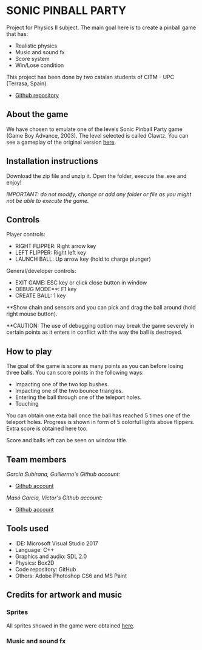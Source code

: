 # SONIC PINBALL PARTY

Project for Physics II subject. The main goal here is to create a pinball game that has:
 - Realistic physics 
 - Music and sound fx
 - Score system
 - Win/Lose condition
 
This project has been done by two catalan students of CITM - UPC (Terrasa, Spain).  

* [Github repository](https://github.com/Wilhelman/Sonic-Pinball-Party)  

## About the game

We have chosen to emulate one of the levels Sonic Pinball Party game (Game Boy Advance, 2003). The level selected is called Clawtz.
You can see a gameplay of the original version [here](https://youtu.be/Fh9MWeipSW0?t=1161).

## Installation instructions

Download the zip file and unzip it. Open the folder, execute the .exe and enjoy!

_IMPORTANT: do not modify, change or add any folder or file as you might not be able to execute the game._

## Controls

Player controls:
- RIGHT FLIPPER: Right arrow key
- LEFT FLIPPER: Right left key
- LAUNCH BALL: Up arrow key (hold to charge plunger)

General/developer controls:
- EXIT GAME: ESC key or click close button in window
- DEBUG MODE**: F1 key
- CREATE BALL: 1 key

**Show chain and sensors and you can pick and drag the ball around (hold right mouse button).

**CAUTION: The use of debugging option may break the game severely in certain points as it enters in conflict with the way the ball is destroyed.

## How to play

The goal of the game is score as many points as you can before losing three balls. You can score points in the following ways:

* Impacting one of the two top bushes.
* Impacting one of the two bounce triangles.
* Entering the ball through one of the teleport holes.
* Touching 

You can obtain one exta ball once the ball has reached 5 times one of the teleport holes. Progress is shown in form of 5 colorful lights above flippers. Extra score is obtained here too.

Score and balls left can be seen on window title.

## Team members

_García Subirana, Guillermo's Github account:_

* [Github account](https://github.com/Wilhelman) 

_Masó Garcia, Víctor's Github account:_

* [Github account](https://github.com/nintervik)

## Tools used
* IDE: Microsoft Visual Studio 2017
* Language: C++
* Graphics and audio: SDL 2.0
* Physics: Box2D
* Code repository: GitHub
* Others: Adobe Photoshop CS6 and MS Paint

## Credits for artwork and music

### Sprites
All sprites showed in the game were obtained [here](https://www.spriters-resource.com/game_boy_advance/sonicpinball/).

### Music and sound fx
